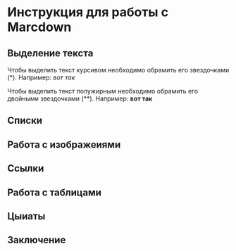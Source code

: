 # Инструкция для работы с Marcdown

## Выделение текста
Чтобы выделить текст курсивом необходимо обрамить его звездочками (*). Например: *вот так*

Чтобы выделить текст полужирным необходимо обрамить его двойными звездочками (**). Например: **вот так**

## Списки

## Работа с изображеиями

## Ссылки

## Работа с таблицами

## Цыиаты

## Заключение
